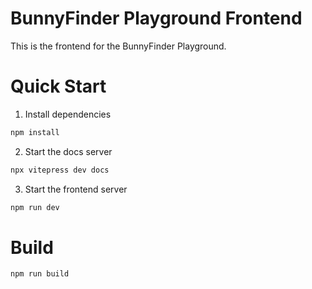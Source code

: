 # BunnyFinder Playground Frontend
This is the frontend for the BunnyFinder Playground.

# Quick Start
1. Install dependencies
```bash
npm install
```
2. Start the docs server
```bash
npx vitepress dev docs
```
3. Start the frontend server
```bash
npm run dev
```

# Build
```bash
npm run build
```